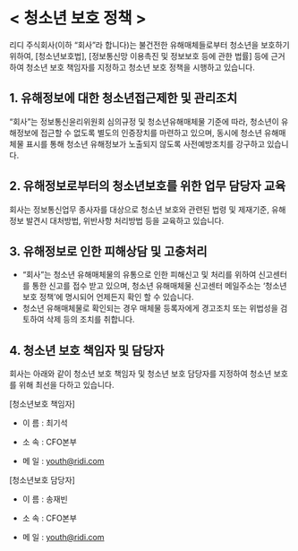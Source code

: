 # < 청소년 보호 정책 >

리디 주식회사(이하 “회사”라 합니다)는 불건전한 유해매체들로부터 청소년을 보호하기 위하여, \[청소년보호법\], \[정보통신망 이용촉진 및 정보보호 등에 관한 법률\] 등에 근거하여 청소년 보호 책임자를 지정하고 청소년 보호 정책을 시행하고 있습니다.

## 1. 유해정보에 대한 청소년접근제한 및 관리조치

“회사”는 정보통신윤리위원회 심의규정 및 청소년유해매체물 기준에 따라, 청소년이 유해정보에 접근할 수 없도록 별도의 인증장치를 마련하고 있으며, 동시에 청소년 유해매체물 표시를 통해 청소년 유해정보가 노출되지 않도록 사전예방조치를 강구하고 있습니다.

## 2. 유해정보로부터의 청소년보호를 위한 업무 담당자 교육

회사는 정보통신업무 종사자를 대상으로 청소년 보호와 관련된 법령 및 제재기준, 유해정보 발견시 대처방법, 위반사항 처리방법 등을 교육하고 있습니다.

## 3. 유해정보로 인한 피해상담 및 고충처리

- “회사”는 청소년 유해매체물의 유통으로 인한 피해신고 및 처리를 위하여 신고센터를 통한 신고를 접수 받고 있으며, 청소년 유해매체물 신고센터 메일주소는 ‘청소년 보호 정책’에 명시되어 언제든지 확인 할 수 있습니다.
- 청소년 유해매체물로 확인되는 경우 매체물 등록자에게 경고조치 또는 위법성을 검토하여 삭제 등의 조치를 취합니다.

## 4. 청소년 보호 책임자 및 담당자

회사는 아래와 같이 청소년 보호 책임자 및 청소년 보호 담당자를 지정하여 청소년 보호를 위해 최선을 다하고 있습니다.

\[청소년보호 책임자\]

- 이 름 : 최기석

- 소 속 : CFO본부

- 메 일 : youth@ridi.com

\[청소년보호 담당자\]

- 이 름 : 송재빈

- 소 속 : CFO본부

- 메 일 : youth@ridi.com
